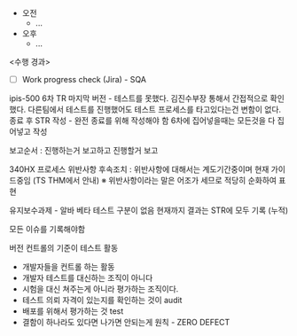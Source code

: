- 오전
	- ...
- 오후
	- ...

<수행 경과>
- [ ] Work progress check (Jira) - SQA

ipis-500 6차 TR 마지막 버전 - 테스트를 못했다. 김진수부장 통해서 간접적으로 확인했다. 다른팀에서 테스트를 진행했어도 테스트 프로세스를 타고있다는건 변함이 없다.
종료 후 STR 작성 - 완전 종료를 위해 작성해야 함
6차에 집어넣을때는 모든것을 다 집어넣고 작성

보고순서 : 진행하는거 보고하고 진행할거 보고

340HX 프로세스 위반사항
후속조치 : 위반사항에 대해서는 계도기간중이며 현재 가이드중임 (TS THM에서 안내)
※ 위반사항이라는 말은 어조가 세므로 적당히 순화하여 표현

유지보수과제 - 알바 베타 테스트 구분이 없음
현재까지 결과는 STR에 모두 기록 (누적)

모든 이슈를 기록해야함

버전 컨트롤의 기준이 테스트 활동
 - 개발자들을 컨트롤 하는 활동
 - 개발자 테스트를 대신하는 조직이 아니다
 - 시험을 대신 쳐주는게 아니라 평가하는 조직이다.
 - 테스트 의뢰 자격이 있는지를 확인하는 것이 audit
 - 배포를 위해서 평가하는 것 test
 - 결함이 하나라도 있다면 나가면 안되는게 원칙 - ZERO DEFECT